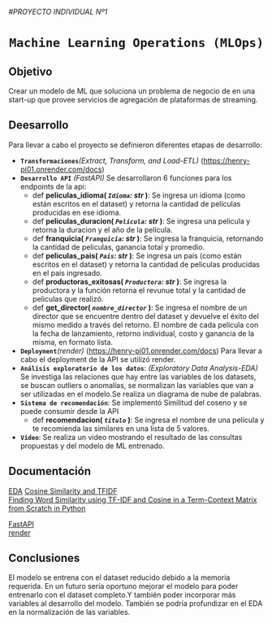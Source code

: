 <em> #PROYECTO INDIVIDUAL Nº1</em>

# <h1 align=center>**`Machine Learning Operations (MLOps)`**</h1>

## Objetivo
Crear un modelo de ML que soluciona un problema de negocio de en una start-up que provee servicios de agregación de plataformas de streaming.
## Deesarrollo
Para llevar a cabo el proyecto se definieron diferentes etapas de desarrollo:
- **`Transformaciones`**_(Extract, Transform, and Load-ETL)_
  (https://henry-pi01.onrender.com/docs)
- **`Desarrollo API`** _(FastAPI)_
  Se desarrollaron 6 funciones para los endpoints de la api:
    - def **peliculas_idioma( *`Idioma`: str* )**:
      Se ingresa un idioma (como están escritos en el dataset) y retorna la cantidad de películas producidas en ese idioma.
    - def **peliculas_duracion( *`Pelicula`: str* )**:
      Se ingresa una pelicula y retorna la duracion y el año de la película.
    - def **franquicia( *`Franquicia`: str* )**:
      Se ingresa la franquicia, retornando la cantidad de peliculas, ganancia total y promedio.
    - def **peliculas_pais( *`Pais`: str* )**:
      Se ingresa un país (como están escritos en el dataset) y retorna la cantidad de peliculas producidas en el país ingresado.
    - def **productoras_exitosas( *`Productora`: str* )**:
      Se ingresa la productora y la función retorna el revunue total y la cantidad de peliculas que realizó.
    - def **get_director( *`nombre_director`* )**:
      Se ingresa el nombre de un director que se encuentre dentro del dataset y devuelve el éxito del mismo medido a través del retorno. El nombre de cada película con la fecha de lanzamiento, retorno individual, costo y ganancia de la misma, en formato lista.
- **`Deployment`**_(render)_
  (https://henry-pi01.onrender.com/docs)
  Para llevar a cabo el deployment de la API se utilizó render.
- **`Análisis exploratorio de los datos`**: _(Exploratory Data Analysis-EDA)_
  Se investiga las relaciones que hay entre las variables de los datasets, se buscan outliers o anomalías, se normalizan las variables que van a ser utilizadas en el modelo.Se realiza un diagrama de nube de palabras. 
- **`Sistema de recomendación`**: Se implementó Similitud del coseno y se puede consumir desde la API
  - def **recomendacion( *`titulo`* )**:
    Se ingresa el nombre de una película y te recomienda las similares en una lista de 5 valores.
- **`Video`**: Se realiza un video mostrando el resultado de las consultas propuestas y del modelo de ML entrenado.

## Documentación
[EDA](https://medium.com/swlh/introduction-to-exploratory-data-analysis-eda-d83424e47151)
[Cosine Similarity and TFIDF](https://medium.com/web-mining-is688-spring-2021/cosine-similarity-and-tfidf-c2a7079e13fa) <br>
[Finding Word Similarity using TF-IDF and Cosine in a Term-Context Matrix from Scratch in Python](https://towardsdatascience.com/finding-word-similarity-using-tf-idf-in-a-term-context-matrix-from-scratch-in-python-e423533a407)<br>

[FastAPI](https://www.youtube.com/watch?v=J0y2tjBz2Ao)<br>
[render](https://github.com/HX-FNegrete/render-fastapi-tutorial)

## Conclusiones
El modelo se entrena con el dataset reducido debido a la memoria requerida. En un futuro sería oportuno mejorar el modelo para poder entrenarlo con el dataset completo.Y también poder incorporar más variables al desarrollo del modelo. También se podría profundizar en el EDA en la normalización de las variables.

